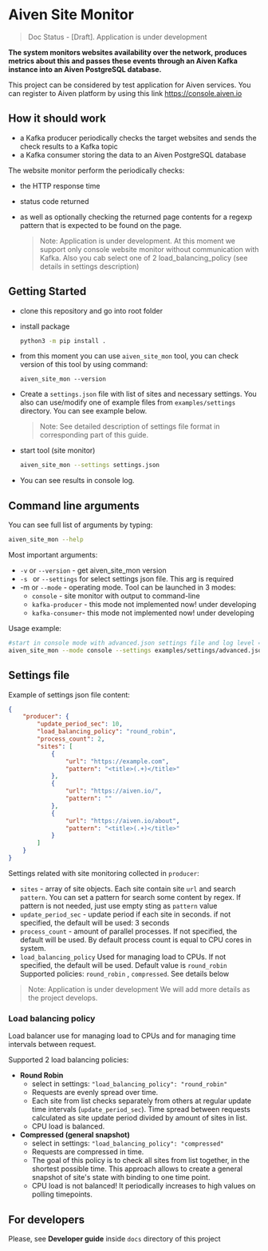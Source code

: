 # Aiven Site Monitor

> Doc Status - [Draft]. Application is under development

**The system monitors websites availability over the network, produces metrics about this and passes these events through an Aiven Kafka instance into an Aiven PostgreSQL database.**

This project can be considered by test application for Aiven services. You can register to Aiven platform by using this link https://console.aiven.io

## How it should work 

- a Kafka producer periodically checks the target websites and sends the check results to a Kafka topic
- a Kafka consumer storing the data to an Aiven PostgreSQL database

The website monitor perform the periodically checks:

- the HTTP response time

- status code returned

- as well as optionally checking the returned page contents for a regexp pattern that is expected to be found on the page.

  > Note: Application is under development.
  > At this moment we support only console website monitor without communication with Kafka. Also you cab select one of 2 load_balancing_policy (see details in settings description)

## Getting Started

- clone this repository and go into root folder

- install  package

  ```sh
  python3 -m pip install .
  ```

- from this moment you can use `aiven_site_mon` tool, you can check version of this tool by using command:

  ```
  aiven_site_mon --version
  ```

- Create a  `settings.json` file with list of sites and necessary settings. You also can use/modify one of example files from `examples/settings`  directory.  You can see example below. 

    > Note: See detailed description of settings file format in corresponding part of this guide.  

- start tool (site monitor)

  ```sh
  aiven_site_mon --settings settings.json
  ```

- You can see results in console log.

## Command line arguments

You can see full list of arguments by typing:

```sh
aiven_site_mon --help
```

Most important arguments:

- `-v` or  `--version` -  get aiven_site_mon version
- `-s ` or `--settings` for select settings json file. This arg is required
- -m  or `--mode` - operating mode. Tool can be launched in 3 modes:
  - `console` - site monitor with output to command-line
  - `kafka-producer` - this mode not implemented now! under developing
  - `kafka-consumer`-  this mode not implemented now! under developing

Usage example:

```sh
#start in console mode with advanced.json settings file and log level = TRACE
aiven_site_mon --mode console --settings examples/settings/advanced.json -l TRACE
```

## Settings file

Example of settings json file content:

```json
{
    "producer": {
        "update_period_sec": 10,
        "load_balancing_policy": "round_robin",
        "process_count": 2,
        "sites": [
            {
                "url": "https://example.com",
                "pattern": "<title>(.+)</title>"
            },
            {
                "url": "https://aiven.io/",
                "pattern": ""
            },
            {
                "url": "https://aiven.io/about",
                "pattern": "<title>(.+)</title>"
            }
        ]
    }
}
```

Settings related with site monitoring collected in `producer`:

- `sites` - array of site objects. Each site contain site `url` and search `pattern`. You can set a pattern for search some content by regex. If pattern is not needed, just use empty sting as `pattern` value
- `update_period_sec` - update period if each site in seconds. if not specified, the default will be used: 3 seconds
- `process_count` - amount of parallel processes.  If not specified, the default will be used. By default process count is equal to CPU cores in system.
- `load_balancing_policy`  Used for managing load to CPUs. If not specified, the default will be used.  Default value is `round_robin`  Supported policies: `round_robin` , `compressed`.  See details below

> Note: Application is under development
> We will add more details as the project develops.

### Load balancing policy

Load balancer use for managing load to CPUs and for managing time intervals between request.  

Supported 2 load balancing policies:

- **Round Robin**
  - select in settings:  `"load_balancing_policy": "round_robin"`
  - Requests are evenly spread over time.
  - Each site from list checks separately from others at regular update time intervals (`update_period_sec`).  Time spread between requests calculated as site update period divided by amount of sites in list.
  - CPU load is balanced.
- **Compressed (general snapshot)**
  - select in settings:  `"load_balancing_policy": "compressed"`
  - Requests are compressed in time.
  - The goal of this policy is to check all sites from list together, in the shortest possible time. This approach allows to create a general snapshot of site's state with binding to one time point.
  -  CPU load is not balanced! It periodically increases to high values on polling timepoints.

## For developers

Please, see **Developer guide** inside `docs` directory of this project


